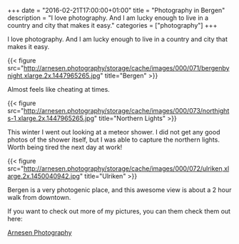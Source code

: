 +++
date = "2016-02-21T17:00:00+01:00"
title = "Photography in Bergen"
description = "I love photography. And I am lucky enough to live in a country and city that makes it easy." categories = ["photography"]
+++

I love photography. And I am lucky enough to live in a country and city that makes it easy.

{{< figure src="http://arnesen.photography/storage/cache/images/000/071/bergenbynight,xlarge.2x.1447965265.jpg" title="Bergen" >}}

Almost feels like cheating at times.

{{< figure src="http://arnesen.photography/storage/cache/images/000/073/northights-1,xlarge.2x.1447965265.jpg" title="Northern Lights" >}}

This winter I went out looking at a meteor shower. I did not get any good photos of the shower itself, but I was able to capture the northern lights. Worth being tired the next day at work!

{{< figure src="http://arnesen.photography/storage/cache/images/000/072/ulriken,xlarge.2x.1450040942.jpg" title="Ulriken" >}}

Bergen is a very photogenic place, and this awesome view is about a 2 hour walk from downtown.

If you want to check out more of my pictures, you can them check them out here:

[Arnesen Photography](http://arnesen.photography/)
